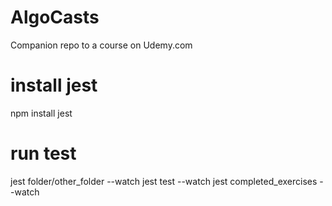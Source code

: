 # AlgoCasts

Companion repo to a course on Udemy.com

# install jest
npm install jest

# run test
jest folder/other_folder --watch
jest test --watch
jest completed_exercises --watch 



